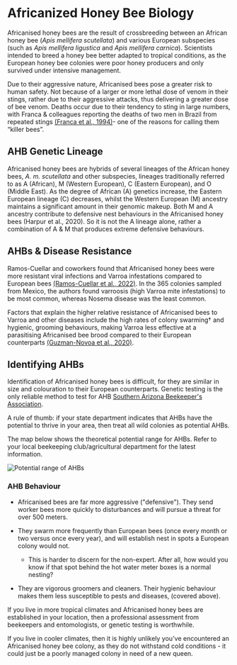 # Africanized Honey Bee Biology
Africanised honey bees are the result of crossbreeding between an African honey bee (*Apis mellifera scutellata*) and various European subspecies (such as *Apis mellifera ligustica* and *Apis mellifera carnica*). Scientists intended to breed a honey bee better adapted to tropical conditions, as the European honey bee colonies were poor honey producers and only survived under intensive management.

Due to their aggressive nature, Africanised bees pose a greater risk to human safety. Not because of a larger or more lethal dose of venom in their stings, rather due to their aggressive attacks, thus delivering a greater dose of bee venom. Deaths occur due to their tendency to sting in large numbers, with Franca & colleagues reporting the deaths of two men in Brazil from repeated stings [(Franca et al., 1994)](https://pubmed.ncbi.nlm.nih.gov/7938407/)- one of the reasons for calling them “killer bees”.

## AHB Genetic Lineage

Africanised honey bees are hybrids of several lineages of the African honey bees, *A. m. scutellata* and other subspecies, lineages traditionally referred to as A (African), M (Western European), C (Eastern European), and O (Middle East). As the degree of African (A) genetics increase, the Eastern European lineage (C) decreases, whilst the Western European (M) ancestry maintains a significant amount in their genomic makeup. Both M and A ancestry contribute to defensive nest behaviours in the Africanised honey bees (Harpur et al., 2020). So it is not the A lineage alone, rather a combination of A & M that produces extreme defensive behaviours.

## AHBs & Disease Resistance 
Ramos-Cuellar and coworkers found that Africanised honey bees were more resistant viral infections and Varroa infestations compared to European bees [(Ramos-Cuellar et al., 2022)](https://www.ncbi.nlm.nih.gov/pmc/articles/PMC9320602/). In the 365 colonies sampled from Mexico, the authors found varroosis (high Varroa mite infestations) to be most common, whereas Nosema disease was the least common.

Factors that explain the higher relative resistance of Africanised bees to Varroa and other diseases include the high rates of colony swarming† and hygienic, grooming behaviours, making Varroa less effective at a parasitising Africanised bee brood compared to their European counterparts [(Guzman-Novoa et al., 2020)](https://www.frontiersin.org/articles/10.3389/fevo.2020.608091/full).


## Identifying AHBs
Identification of Africanised honey bees is difficult, for they are similar in size and colouration to their European counterparts. Genetic testing is the only reliable method to test for AHB [Southern Arizona Beekeeper's Association](https://www.southernazbeekeepers.org/honey-bee-safety-and-africanization). 

A rule of thumb: if your state department indicates that AHBs have the potential to thrive in your area, then treat all wild colonies as potential AHBs. 

The map below shows the theoretical potential range for AHBs. Refer to your local beekeeping club/agricultural department for the latest information.

![Potential range of AHBs](/wiki/images/ahb_map.png)

### AHB Behaviour
- Africanised bees are far more aggressive ("defensive"). They send worker bees more quickly to disturbances and will pursue a threat for over 500 meters.

- They swarm more frequently than European bees (once every month or two versus once every year), and will establish nest in spots a European colony would not.

    - This is harder to discern for the non-expert. After all, how would you know if that spot behind the hot water meter boxes is a normal nesting?

- They are vigorous groomers and cleaners. Their hygienic behaviour makes them less susceptible to pests and diseases, (covered above).

If you live in more tropical climates and Africanised honey bees are established in your location, then a professional assessment from beekeepers and entomologists, or genetic testing is worthwhile.

If you live in cooler climates, then it is highly unlikely you've encountered an Africanised honey bee colony, as they do not withstand cold conditions - it could just be a poorly managed colony in need of a new queen.
